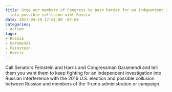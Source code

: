 ```yaml
---
title: Urge our members of Congress to push harder for an independent investigation
  into possible collusion wiht Russia
date: 2017-04-20 17:01:00 -07:00
categories:
- action
tags:
- Russia
- Garamendi
- Feinstein
- Harris
---
```


Call Senators Feinstein and Harris and Congressman Garamendi and tell them you want them to keep fighting for an independent investigation into Russian interference with the 2016 U.S. election and possible collusion between Russian and members of the Trump administration or campaign. 


